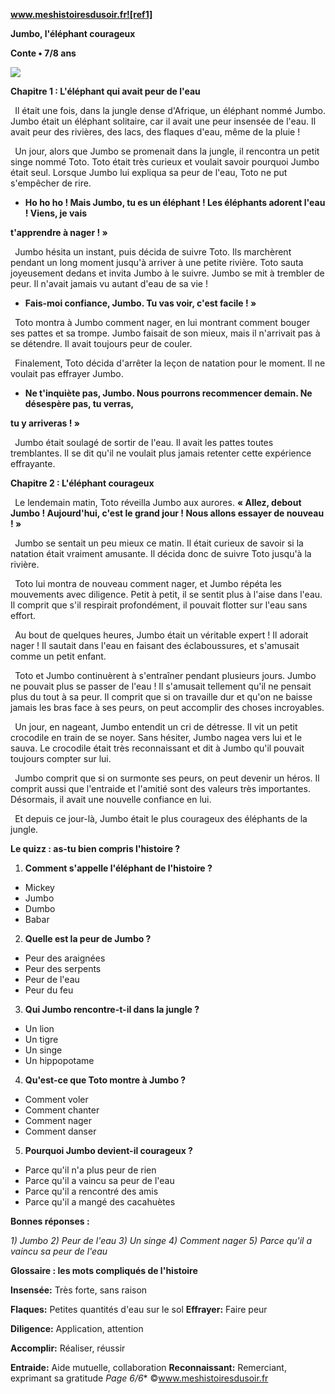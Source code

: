 ﻿**www.meshistoiresdusoir.fr![ref1]**

**Jumbo, l'éléphant courageux**

**Conte • 7/8 ans**

![](Aspose.Words.f9627bbf-1ffa-42cd-9ae7-ae7d6f902d1a.002.jpeg)

**Chapitre 1 : L'éléphant qui avait peur de l'eau**

` `Il était une fois, dans la jungle dense d'Afrique, un éléphant nommé Jumbo. Jumbo était un éléphant solitaire, car il avait une peur insensée de l'eau. Il avait peur des rivières, des lacs, des flaques d'eau, même de la pluie !

` `Un jour, alors que Jumbo se promenait dans la jungle, il rencontra un petit singe nommé Toto. Toto était très curieux et voulait savoir pourquoi Jumbo était seul. Lorsque Jumbo lui expliqua sa peur de l'eau, Toto ne put s'empêcher de rire.

- **Ho ho ho ! Mais Jumbo, tu es un éléphant ! Les éléphants adorent l'eau ! Viens, je vais**

**t'apprendre à nager ! »**

` `Jumbo hésita un instant, puis décida de suivre Toto. Ils marchèrent pendant un long moment jusqu'à arriver à une petite rivière. Toto sauta joyeusement dedans et invita Jumbo à le suivre. Jumbo se mit à trembler de peur. Il n'avait jamais vu autant d'eau de sa vie !

- **Fais-moi confiance, Jumbo. Tu vas voir, c'est facile ! »**

` `Toto montra à Jumbo comment nager, en lui montrant comment bouger ses pattes et sa trompe. Jumbo faisait de son mieux, mais il n'arrivait pas à se détendre. Il avait toujours peur de couler.

` `Finalement, Toto décida d'arrêter la leçon de natation pour le moment. Il ne voulait pas effrayer Jumbo.

- **Ne t'inquiète pas, Jumbo. Nous pourrons recommencer demain. Ne désespère pas, tu verras,**

**tu y arriveras ! »**

` `Jumbo était soulagé de sortir de l'eau. Il avait les pattes toutes tremblantes. Il se dit qu'il ne voulait plus jamais retenter cette expérience effrayante.

**Chapitre 2 : L'éléphant courageux**

` `Le lendemain matin, Toto réveilla Jumbo aux aurores. **« Allez, debout Jumbo ! Aujourd'hui, c'est le grand jour ! Nous allons essayer de nouveau ! »**

` `Jumbo se sentait un peu mieux ce matin. Il était curieux de savoir si la natation était vraiment amusante. Il décida donc de suivre Toto jusqu'à la rivière.

` `Toto lui montra de nouveau comment nager, et Jumbo répéta les mouvements avec diligence. Petit à petit, il se sentit plus à l'aise dans l'eau. Il comprit que s'il respirait profondément, il pouvait flotter sur l'eau sans effort.

` `Au bout de quelques heures, Jumbo était un véritable expert ! Il adorait nager ! Il sautait dans l'eau en faisant des éclaboussures, et s'amusait comme un petit enfant.

` `Toto et Jumbo continuèrent à s'entraîner pendant plusieurs jours. Jumbo ne pouvait plus se passer de l'eau ! Il s'amusait tellement qu'il ne pensait plus du tout à sa peur. Il comprit que si on travaille dur et qu'on ne baisse jamais les bras face à ses peurs, on peut accomplir des choses incroyables.

` `Un jour, en nageant, Jumbo entendit un cri de détresse. Il vit un petit crocodile en train de se noyer. Sans hésiter, Jumbo nagea vers lui et le sauva. Le crocodile était très reconnaissant et dit à Jumbo qu'il pouvait toujours compter sur lui.

` `Jumbo comprit que si on surmonte ses peurs, on peut devenir un héros. Il comprit aussi que l'entraide et l'amitié sont des valeurs très importantes. Désormais, il avait une nouvelle confiance en lui.

` `Et depuis ce jour-là, Jumbo était le plus courageux des éléphants de la jungle.

**Le quizz : as-tu bien compris l'histoire ?** 

1) **Comment s'appelle l'éléphant de l'histoire ?**
- Mickey
- Jumbo
- Dumbo
- Babar
2) **Quelle est la peur de Jumbo ?**
- Peur des araignées
- Peur des serpents
- Peur de l'eau
- Peur du feu
3) **Qui Jumbo rencontre-t-il dans la jungle ?**
- Un lion
- Un tigre
- Un singe
- Un hippopotame
4) **Qu'est-ce que Toto montre à Jumbo ?**
- Comment voler
- Comment chanter
- Comment nager
- Comment danser
5) **Pourquoi Jumbo devient-il courageux ?**
- Parce qu'il n'a plus peur de rien
- Parce qu'il a vaincu sa peur de l'eau
- Parce qu'il a rencontré des amis
- Parce qu'il a mangé des cacahuètes

**Bonnes réponses :** 

*1) Jumbo 2) Peur de l'eau 3) Un singe 4) Comment nager 5) Parce qu'il a vaincu sa peur de l'eau* 

**Glossaire : les mots compliqués de l'histoire** 

**Insensée:** Très forte, sans raison

**Flaques:** Petites quantités d'eau sur le sol **Effrayer:** Faire peur

**Diligence:** Application, attention

**Accomplir:** Réaliser, réussir

**Entraide:** Aide mutuelle, collaboration **Reconnaissant:** Remerciant, exprimant sa gratitude
*Page 6/6** ©www.meshistoiresdusoir.fr

[ref1]: Aspose.Words.f9627bbf-1ffa-42cd-9ae7-ae7d6f902d1a.001.png
